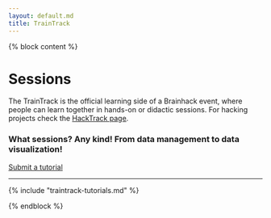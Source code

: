 ```yaml
---
layout: default.md
title: TrainTrack
---
```


{% block content %}

# Sessions

The TrainTrack is the official learning side of a Brainhack event, where people can learn together in hands-on or didactic sessions.
For hacking projects check the [HackTrack page](/hacktrack).

### What sessions? Any kind! From data management to data visualization!

<div class="submit-projects-container">
  <a class="submit-projects-button" href="https://github.com/ohbm/hackathon2025/issues/new?assignees=bhvieira&labels=TrainTrack+Tutorial&projects=&template=brainhack-traintrack-project.yml&title=%3CMy+Project+Name%3E">
    Submit a tutorial
  </a>
</div>

---

{% include "traintrack-tutorials.md" %}

{% endblock %}